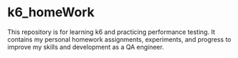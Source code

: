 # k6_homeWork
This repository is for learning k6 and practicing performance testing. It contains my personal homework assignments, experiments, and progress to improve my skills and development as a QA engineer.
